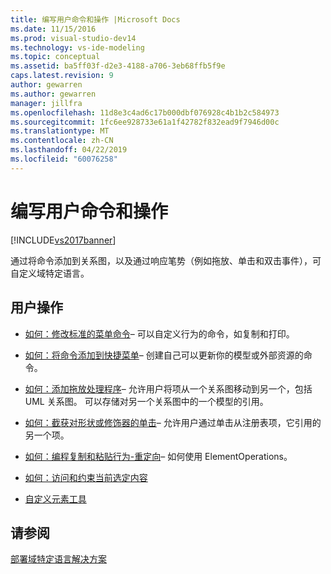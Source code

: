 ```yaml
---
title: 编写用户命令和操作 |Microsoft Docs
ms.date: 11/15/2016
ms.prod: visual-studio-dev14
ms.technology: vs-ide-modeling
ms.topic: conceptual
ms.assetid: ba5ff03f-d2e3-4188-a706-3eb68ffb5f9e
caps.latest.revision: 9
author: gewarren
ms.author: gewarren
manager: jillfra
ms.openlocfilehash: 11d8e3c4ad6c17b000dbf076928c4b1b2c584973
ms.sourcegitcommit: 1fc6ee928733e61a1f42782f832ead9f7946d00c
ms.translationtype: MT
ms.contentlocale: zh-CN
ms.lasthandoff: 04/22/2019
ms.locfileid: "60076258"
---
```

# <a name="writing-user-commands-and-actions"></a>编写用户命令和操作
[!INCLUDE[vs2017banner](../includes/vs2017banner.md)]

通过将命令添加到关系图，以及通过响应笔势（例如拖放、单击和双击事件），可自定义域特定语言。  
  
## <a name="user-actions"></a>用户操作  
  
- [如何：修改标准的菜单命令](../modeling/how-to-modify-a-standard-menu-command-in-a-domain-specific-language.md)– 可以自定义行为的命令，如复制和打印。  
  
- [如何：将命令添加到快捷菜单](../modeling/how-to-add-a-command-to-the-shortcut-menu.md)– 创建自己可以更新你的模型或外部资源的命令。  
  
- [如何：添加拖放处理程序](../modeling/how-to-add-a-drag-and-drop-handler.md)– 允许用户将项从一个关系图移动到另一个，包括 UML 关系图。 可以存储对另一个关系图中的一个模型的引用。  
  
- [如何：截获对形状或修饰器的单击](../modeling/how-to-intercept-a-click-on-a-shape-or-decorator.md)– 允许用户通过单击从注册表项，它引用的另一个项。  
  
- [如何：编程复制和粘贴行为-重定向](../misc/how-to-program-copy-and-paste-behavior-redirect.md)– 如何使用 ElementOperations。  
  
- [如何：访问和约束当前选定内容](../modeling/how-to-access-and-constrain-the-current-selection.md)  
  
- [自定义元素工具](../modeling/customizing-element-tools.md)  
  
## <a name="see-also"></a>请参阅  
 [部署域特定语言解决方案](../modeling/deploying-domain-specific-language-solutions.md)
